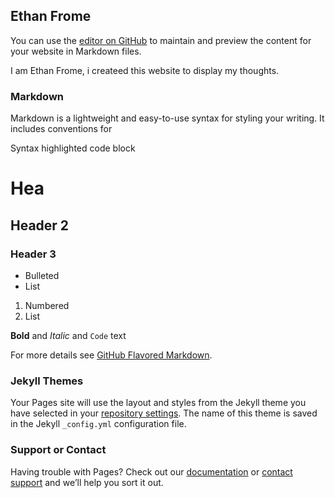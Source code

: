 ## Ethan Frome 

You can use the [editor on GitHub](https://github.com/Weinstein-Classics/Ethan-Frome/edit/master/README.md) to maintain and preview the content for your website in Markdown files.

I am Ethan Frome, i createed this website to display my thoughts.

### Markdown

Markdown is a lightweight and easy-to-use syntax for styling your writing. It includes conventions for


Syntax highlighted code block

# Hea
## Header 2
### Header 3

- Bulleted
- List

1. Numbered
2. List

**Bold** and _Italic_ and `Code` text



For more details see [GitHub Flavored Markdown](https://guides.github.com/features/mastering-markdown/).

### Jekyll Themes

Your Pages site will use the layout and styles from the Jekyll theme you have selected in your [repository settings](https://github.com/Weinstein-Classics/Ethan-Frome/settings). The name of this theme is saved in the Jekyll `_config.yml` configuration file.

### Support or Contact

Having trouble with Pages? Check out our [documentation](https://help.github.com/categories/github-pages-basics/) or [contact support](https://github.com/contact) and we’ll help you sort it out.
